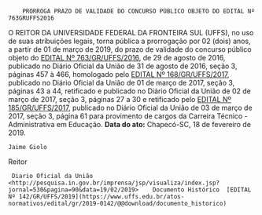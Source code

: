         PRORROGA PRAZO DE VALIDADE DO CONCURSO PÚBLICO OBJETO DO EDITAL Nº 763GRUFFS2016  

 O REITOR DA UNIVERSIDADE FEDERAL DA FRONTEIRA SUL (UFFS), no uso de suas atribuições legais, torna pública a prorrogação por 02 (dois) anos, a partir de 01 de março de 2019, do prazo de validade do concurso público objeto do [EDITAL Nº 763/GR/UFFS/2016](https://www.uffs.edu.br/atos-normativos/edital/gr/2016-0763), de 29 de agosto de 2016, publicado no Diário Oficial da União de 31 de agosto de 2016, seção 3, páginas 457 à 466, homologado pelo [EDITAL Nº 168/GR/UFFS/2017](https://www.uffs.edu.br/atos-normativos/edital/gr/2017-0168), publicado no Diário Oficial da União de 01 de março de 2017, seção 3, páginas 43 a 44, retificado e publicado no Diário Oficial da União de 02 de março de 2017, seção 3, páginas 27 a 30 e retificado pelo [EDITAL Nº 185/GR/UFFS/2017](https://www.uffs.edu.br/atos-normativos/edital/gr/2017-0185), publicado no Diário Oficial da União de 03 de março de 2017, seção 3, página 61 para provimento de cargos da Carreira Técnico - Administrativa em Educação.      **Data do ato:** Chapecó-SC, 18 de fevereiro de 2019.   
 

    Jaime Giolo   
 Reitor 

     Diario Oficial da União <http://pesquisa.in.gov.br/imprensa/jsp/visualiza/index.jsp?jornal=530&pagina=90&data=19/02/2019>    Documento Histórico  [EDITAL Nº 142/GR/UFFS/2019](https://www.uffs.edu.br/atos-normativos/edital/gr/2019-0142/@@download/documento_historico)     
      